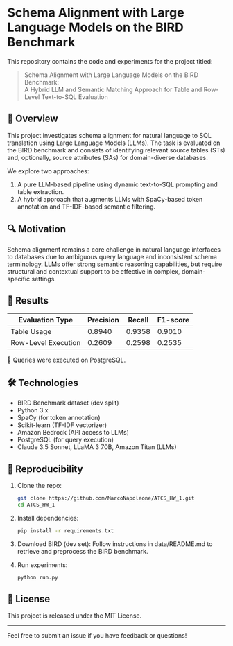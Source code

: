# Schema Alignment with Large Language Models on the BIRD Benchmark

This repository contains the code and experiments for the project titled:

> Schema Alignment with Large Language Models on the BIRD Benchmark:  
> A Hybrid LLM and Semantic Matching Approach for Table and Row-Level Text-to-SQL Evaluation

## 📄 Overview

This project investigates schema alignment for natural language to SQL translation using Large Language Models (LLMs). The task is evaluated on the BIRD benchmark and consists of identifying relevant source tables (STs) and, optionally, source attributes (SAs) for domain-diverse databases.

We explore two approaches:

1. A pure LLM-based pipeline using dynamic text-to-SQL prompting and table extraction.
2. A hybrid approach that augments LLMs with SpaCy-based token annotation and TF-IDF-based semantic filtering.

## 🔍 Motivation

Schema alignment remains a core challenge in natural language interfaces to databases due to ambiguous query language and inconsistent schema terminology. LLMs offer strong semantic reasoning capabilities, but require structural and contextual support to be effective in complex, domain-specific settings.

## 🧪 Results

| Evaluation Type     | Precision | Recall | F1-score |
|---------------------|-----------|--------|----------|
| Table Usage         | 0.8940    | 0.9358 | 0.9010   |
| Row-Level Execution | 0.2609    | 0.2598 | 0.2535   |

🔧 Queries were executed on PostgreSQL.

## 🛠️ Technologies

- BIRD Benchmark dataset (dev split)
- Python 3.x
- SpaCy (for token annotation)
- Scikit-learn (TF-IDF vectorizer)
- Amazon Bedrock (API access to LLMs)
- PostgreSQL (for query execution)
- Claude 3.5 Sonnet, LLaMA 3 70B, Amazon Titan (LLMs)


## 🚀 Reproducibility

1. Clone the repo:
   ```bash
   git clone https://github.com/MarcoNapoleone/ATCS_HW_1.git
   cd ATCS_HW_1
   ```

2. Install dependencies:
   ```bash
   pip install -r requirements.txt
   ```

3. Download BIRD (dev set):
   Follow instructions in data/README.md to retrieve and preprocess the BIRD benchmark.

4. Run experiments:
   ```bash
   python run.py
   ```


## 📝 License

This project is released under the MIT License.

---

Feel free to submit an issue if you have feedback or questions!